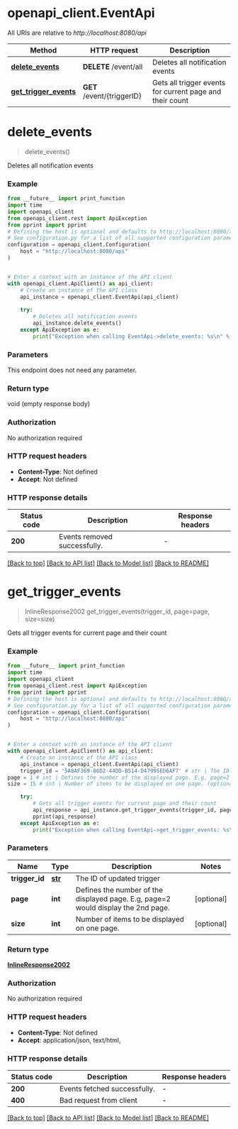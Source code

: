 # openapi_client.EventApi

All URIs are relative to *http://localhost:8080/api*

Method | HTTP request | Description
------------- | ------------- | -------------
[**delete_events**](EventApi.md#delete_events) | **DELETE** /event/all | Deletes all notification events
[**get_trigger_events**](EventApi.md#get_trigger_events) | **GET** /event/{triggerID} | Gets all trigger events for current page and their count


# **delete_events**
> delete_events()

Deletes all notification events

### Example

```python
from __future__ import print_function
import time
import openapi_client
from openapi_client.rest import ApiException
from pprint import pprint
# Defining the host is optional and defaults to http://localhost:8080/api
# See configuration.py for a list of all supported configuration parameters.
configuration = openapi_client.Configuration(
    host = "http://localhost:8080/api"
)


# Enter a context with an instance of the API client
with openapi_client.ApiClient() as api_client:
    # Create an instance of the API class
    api_instance = openapi_client.EventApi(api_client)
    
    try:
        # Deletes all notification events
        api_instance.delete_events()
    except ApiException as e:
        print("Exception when calling EventApi->delete_events: %s\n" % e)
```

### Parameters
This endpoint does not need any parameter.

### Return type

void (empty response body)

### Authorization

No authorization required

### HTTP request headers

 - **Content-Type**: Not defined
 - **Accept**: Not defined

### HTTP response details
| Status code | Description | Response headers |
|-------------|-------------|------------------|
**200** | Events removed successfully. |  -  |

[[Back to top]](#) [[Back to API list]](../README.md#documentation-for-api-endpoints) [[Back to Model list]](../README.md#documentation-for-models) [[Back to README]](../README.md)

# **get_trigger_events**
> InlineResponse2002 get_trigger_events(trigger_id, page=page, size=size)

Gets all trigger events for current page and their count

### Example

```python
from __future__ import print_function
import time
import openapi_client
from openapi_client.rest import ApiException
from pprint import pprint
# Defining the host is optional and defaults to http://localhost:8080/api
# See configuration.py for a list of all supported configuration parameters.
configuration = openapi_client.Configuration(
    host = "http://localhost:8080/api"
)


# Enter a context with an instance of the API client
with openapi_client.ApiClient() as api_client:
    # Create an instance of the API class
    api_instance = openapi_client.EventApi(api_client)
    trigger_id = '5A8AF369-86D2-44DD-B514-D47995ED6AF7' # str | The ID of updated trigger
page = 1 # int | Defines the number of the displayed page. E.g, page=2 would display the 2nd page. (optional)
size = 15 # int | Number of items to be displayed on one page. (optional)

    try:
        # Gets all trigger events for current page and their count
        api_response = api_instance.get_trigger_events(trigger_id, page=page, size=size)
        pprint(api_response)
    except ApiException as e:
        print("Exception when calling EventApi->get_trigger_events: %s\n" % e)
```

### Parameters

Name | Type | Description  | Notes
------------- | ------------- | ------------- | -------------
 **trigger_id** | [**str**](.md)| The ID of updated trigger | 
 **page** | **int**| Defines the number of the displayed page. E.g, page&#x3D;2 would display the 2nd page. | [optional] 
 **size** | **int**| Number of items to be displayed on one page. | [optional] 

### Return type

[**InlineResponse2002**](InlineResponse2002.md)

### Authorization

No authorization required

### HTTP request headers

 - **Content-Type**: Not defined
 - **Accept**: application/json, text/html, 

### HTTP response details
| Status code | Description | Response headers |
|-------------|-------------|------------------|
**200** | Events fetched successfully. |  -  |
**400** | Bad request from client |  -  |

[[Back to top]](#) [[Back to API list]](../README.md#documentation-for-api-endpoints) [[Back to Model list]](../README.md#documentation-for-models) [[Back to README]](../README.md)

